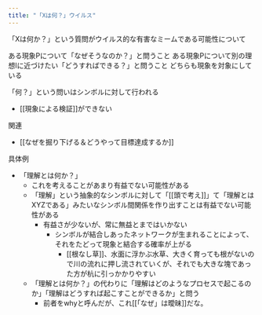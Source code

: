 ```yaml
---
title: "「Xは何？」ウイルス"
---
```


「Xは何か？」という質問がウイルス的な有害なミームである可能性について

ある現象Pについて「なぜそうなのか？」と問うこと
ある現象Pについて別の理想Iに近づけたい「どうすればできる？」と問うこと
どちらも現象を対象にしている

「何？」という問いはシンボルに対して行われる
- [[現象による検証]]ができない

関連
- [[なぜを掘り下げる＆どうやって目標達成するか]]

具体例
- 「理解とは何か？」
    - これを考えることがあまり有益でない可能性がある
    - 「理解」という抽象的なシンボルに対して「[[頭で考え]]」て「理解とはXYZである」みたいなシンボル間関係を作り出すことは有益でない可能性がある
        - 有益さが少ないが、常に無益とまではいかない
            - シンボルが結合しあったネットワークが生まれることによって、それをたどって現象と結合する確率が上がる
                - [[根なし草]]、水面に浮かぶ水草、大きく育っても根がないので川の流れに押し流されていくが、それでも大きな塊であった方が杭に引っかかりやすい
    - 「理解とは何か？」の代わりに「理解はどのようなプロセスで起こるのか」「理解はどうすれば起こすことができるか」と問う
        - 前者をwhyと呼んだが、これ[[「なぜ」は曖昧]]だな。

